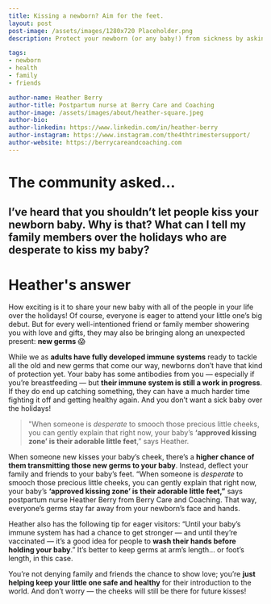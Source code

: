```yaml
---
title: Kissing a newborn? Aim for the feet.
layout: post
post-image: /assets/images/1280x720 Placeholder.png
description: Protect your newborn (or any baby!) from sickness by asking them to kiss their feet. This ensures that stranger germs stay away from your baby's face, where they're most susceptible to catching something new.

tags:
- newborn
- health
- family
- friends

author-name: Heather Berry
author-title: Postpartum nurse at Berry Care and Coaching
author-image: /assets/images/about/heather-square.jpeg
author-bio: 
author-linkedin: https://www.linkedin.com/in/heather-berry 
author-instagram: https://www.instagram.com/the4thtrimestersupport/
author-website: https://berrycareandcoaching.com
---
```


# The community asked...

## I’ve heard that you shouldn’t let people kiss your newborn baby. Why is that? What can I tell my family members over the holidays who are desperate to kiss my baby?

# Heather's answer

How exciting is it to share your new baby with all of the people in your life over the holidays! Of course, everyone is eager to attend your little one’s big debut. But for every well-intentioned friend or family member showering you with love and gifts, they may also be bringing along an unexpected present: **new germs** 😱

While we as **adults have fully developed immune systems** ready to tackle all the old and new germs that come our way, newborns don’t have that kind of protection yet. Your baby has some antibodies from you — especially if you’re breastfeeding — but **their immune system is still a work in progress**. If they do end up catching something, they can have a much harder time fighting it off and getting healthy again. And you don’t want a sick baby over the holidays!

> "When someone is *desperate* to smooch those precious little cheeks, you can gently explain that right now, your baby’s **‘approved kissing zone’ is their adorable little feet**,” says Heather.

When someone new kisses your baby’s cheek, there’s a **higher chance of them transmitting those new germs to your baby**. Instead, deflect your family and friends to your baby’s feet. “When someone is *desperate* to smooch those precious little cheeks, you can gently explain that right now, your baby’s **‘approved kissing zone’ is their adorable little feet,”** says postpartum nurse Heather Berry from Berry Care and Coaching. That way, everyone’s germs stay far away from your newborn’s face and hands.

Heather also has the following tip for eager visitors: “Until your baby’s immune system has had a chance to get stronger — and until they’re vaccinated — it’s a good idea for people to **wash their hands before holding your baby**.” It’s better to keep germs at arm’s length… or foot’s length, in this case.

You’re not denying family and friends the chance to show love; you’re **just helping keep your little one safe and healthy** for their introduction to the world. And don’t worry — the cheeks will still be there for future kisses!